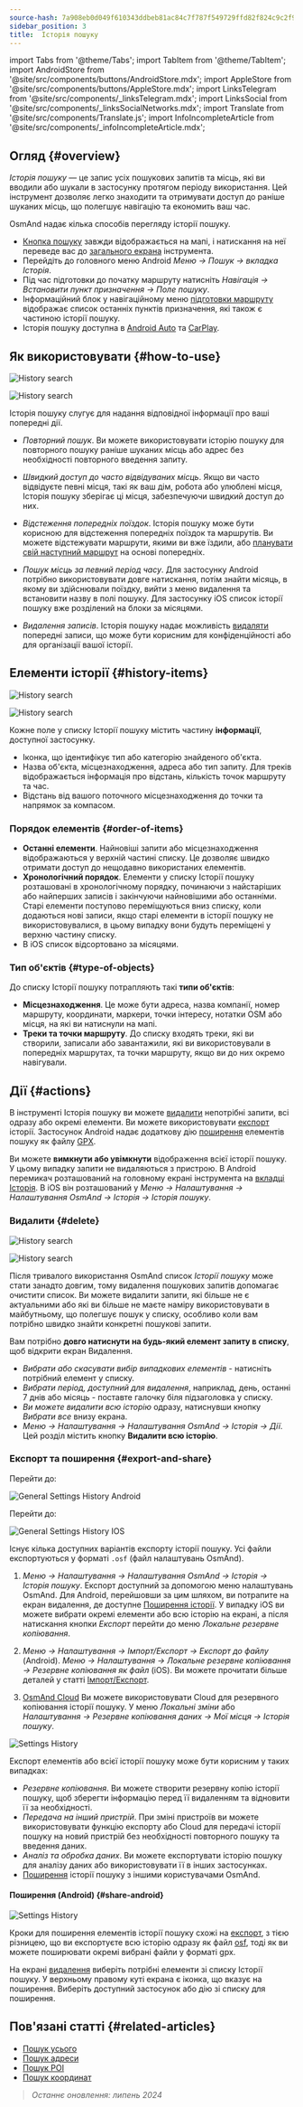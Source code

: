 ```yaml
---
source-hash: 7a908eb0d049f610343ddbeb81ac84c7f787f549729ffd82f824c9c2f9bd25d6
sidebar_position: 3
title:  Історія пошуку
---
```

import Tabs from '@theme/Tabs';
import TabItem from '@theme/TabItem';
import AndroidStore from '@site/src/components/buttons/AndroidStore.mdx';
import AppleStore from '@site/src/components/buttons/AppleStore.mdx';
import LinksTelegram from '@site/src/components/_linksTelegram.mdx';
import LinksSocial from '@site/src/components/_linksSocialNetworks.mdx';
import Translate from '@site/src/components/Translate.js';
import InfoIncompleteArticle from '@site/src/components/_infoIncompleteArticle.mdx';


## Огляд {#overview}

*Історія пошуку* — це запис усіх пошукових запитів та місць, які ви вводили або шукали в застосунку протягом періоду використання. Цей інструмент дозволяє легко знаходити та отримувати доступ до раніше шуканих місць, що полегшує навігацію та економить ваш час.

OsmAnd надає кілька способів перегляду історії пошуку.

- [Кнопка пошуку](../widgets/map-buttons.md#search) завжди відображається на мапі, і натискання на неї переведе вас до [загального екрана](#how-to-use) інструмента.
- Перейдіть до головного меню Android *Меню → Пошук → вкладка Історія*.
- Під час підготовки до початку маршруту натисніть *Навігація → Встановити пункт призначення → Поле пошуку*.
- Інформаційний блок у навігаційному меню [підготовки маршруту](../navigation/setup/route-navigation.md#navigation-menu) відображає список останніх пунктів призначення, які також є частиною історії пошуку.
- Історія пошуку доступна в [Android Auto](../navigation/auto-car.md#search) та [CarPlay](../navigation/car-play.md#search).


## Як використовувати {#how-to-use}

<Tabs groupId="operating-systems" queryString="operating-systems">

<TabItem value="android" label="Android">

![History search](@site/static/img/search/history_search_android.png)

</TabItem>

<TabItem value="ios" label="iOS">

![History search](@site/static/img/search/history_search_ios.png)

</TabItem>

</Tabs>

Історія пошуку слугує для надання відповідної інформації про ваші попередні дії.

- *Повторний пошук*. Ви можете використовувати історію пошуку для повторного пошуку раніше шуканих місць або адрес без необхідності повторного введення запиту.

- *Швидкий доступ до часто відвідуваних місць*. Якщо ви часто відвідуєте певні місця, такі як ваш дім, робота або улюблені місця, Історія пошуку зберігає ці місця, забезпечуючи швидкий доступ до них.

- *Відстеження попередніх поїздок*. Історія пошуку може бути корисною для відстеження попередніх поїздок та маршрутів. Ви можете відстежувати маршрути, якими ви вже їздили, або [планувати свій наступний маршрут](../plan-route/create-route.md) на основі попередніх.

- *Пошук місць за певний період часу*. Для застосунку Android потрібно використовувати довге натискання, потім знайти місяць, в якому ви здійснювали поїздку, вийти з меню видалення та встановити назву в полі пошуку. Для застосунку iOS список історії пошуку вже розділений на блоки за місяцями.

- *Видалення записів*. Історія пошуку надає можливість [видаляти](#delete) попередні записи, що може бути корисним для конфіденційності або для організації вашої історії.


## Елементи історії {#history-items}

<Tabs groupId="operating-systems" queryString="operating-systems">

<TabItem value="android" label="Android">

![History search](@site/static/img/search/history_search_android.png)

</TabItem>

<TabItem value="ios" label="iOS">

![History search](@site/static/img/search/history_search_ios.png)

</TabItem>

</Tabs>

Кожне поле у списку Історії пошуку містить частину **інформації**, доступної застосунку.

- Іконка, що ідентифікує тип або категорію знайденого об'єкта.
- Назва об'єкта, місцезнаходження, адреса або тип запиту. Для треків відображається інформація про відстань, кількість точок маршруту та час.
- Відстань від вашого поточного місцезнаходження до точки та напрямок за компасом.


### Порядок елементів {#order-of-items}

- **Останні елементи**. Найновіші запити або місцезнаходження відображаються у верхній частині списку. Це дозволяє швидко отримати доступ до нещодавно використаних елементів.
- **Хронологічний порядок**. Елементи у списку Історії пошуку розташовані в хронологічному порядку, починаючи з найстаріших або найперших записів і закінчуючи найновішими або останніми. Старі елементи поступово переміщуються вниз списку, коли додаються нові записи, якщо старі елементи в історії пошуку не використовувалися, в цьому випадку вони будуть переміщені у верхню частину списку.
- В iOS список відсортовано за місяцями.

### Тип об'єктів {#type-of-objects}

До списку Історії пошуку потрапляють такі **типи об'єктів**:

- **Місцезнаходження**. Це може бути адреса, назва компанії, номер маршруту, координати, маркери, точки інтересу, нотатки OSM або місця, на які ви натиснули на мапі.
- **Треки та точки маршруту**. До списку входять треки, які ви створили, записали або завантажили, які ви використовували в попередніх маршрутах, та точки маршруту, якщо ви до них окремо навігували.


## Дії {#actions}

В інструменті Історія пошуку ви можете [видалити](#delete) непотрібні запити, всі одразу або окремі елементи. Ви можете використовувати [експорт](#export-and-share) історії. Застосунок Android надає додаткову дію [поширення](#share-android) елементів пошуку як файлу [GPX](../../technical/osmand-file-formats/osmand-gpx.md).

Ви можете **вимкнути або увімкнути** відображення всієї історії пошуку. У цьому випадку запити не видаляються з пристрою. В Android перемикач розташований на головному екрані інструмента на [вкладці Історія](#overview). В iOS він розташований у *Меню → Налаштування → Налаштування OsmAnd → Історія → Історія пошуку*.


### Видалити {#delete}

<Tabs groupId="operating-systems" queryString="operating-systems">

<TabItem value="android" label="Android">

![History search](@site/static/img/search/history_search_delete_andr.png)

</TabItem>

<TabItem value="ios" label="iOS">

![History search](@site/static/img/search/history_search_delete_ios.png)

</TabItem>

</Tabs>

Після тривалого використання OsmAnd список *Історії пошуку* може стати занадто довгим, тому видалення пошукових запитів допомагає очистити список. Ви можете видалити запити, які більше не є актуальними або які ви більше не маєте наміру використовувати в майбутньому, що полегшує пошук у списку, особливо коли вам потрібно швидко знайти конкретні пошукові запити.

Вам потрібно **довго натиснути на будь-який елемент запиту в списку**, щоб відкрити екран Видалення.

- *Вибрати або скасувати вибір випадкових елементів* - натисніть потрібний елемент у списку.
- *Вибрати період, доступний для видалення*, наприклад, день, останні 7 днів або місяць - поставте галочку біля підзаголовка у списку.
- *Ви можете видалити всю історію* одразу, натиснувши кнопку *Вибрати все* внизу екрана.
- *Меню → Налаштування → Налаштування OsmAnd → Історія → Дії*. Цей розділ містить кнопку **Видалити всю історію**.


### Експорт та поширення {#export-and-share}

<Tabs groupId="operating-systems" queryString="operating-systems">

<TabItem value="android" label="Android">

Перейти до: *<Translate android="true" ids="shared_string_menu,shared_string_settings,osmand_settings,shared_string_history"/>*

![General Settings History Android](@site/static/img/personal/profiles/general_settings_history_android.png)

</TabItem>

<TabItem value="ios" label="iOS">

Перейти до: *<Translate android="true" ids="shared_string_menu,shared_string_settings,osmand_settings,shared_string_history"/>*

![General Settings History IOS](@site/static/img/personal/profiles/history_settings_ios.png)

</TabItem>

</Tabs>

Існує кілька доступних варіантів експорту історії пошуку. Усі файли експортуються у форматі `.osf` (файл налаштувань OsmAnd).

1. *Меню → Налаштування → Налаштування OsmAnd → Історія → Історія пошуку*.
    Експорт доступний за допомогою меню налаштувань OsmAnd. Для Android, перейшовши за цим шляхом, ви потрапите на екран видалення, де доступне [Поширення історії](#share-android). У випадку iOS ви можете вибрати окремі елементи або всю історію на екрані, а після натискання кнопки *Експорт* перейти до меню *Локальне резервне копіювання*.

2. *Меню → Налаштування → Імпорт/Експорт → Експорт до файлу* (Android).
    *Меню → Налаштування → Локальне резервне копіювання → Резервне копіювання як файл* (iOS).
    Ви можете прочитати більше деталей у статті [Імпорт/Експорт](../personal/import-export.md#export).

3. [OsmAnd Cloud](../personal/osmand-cloud.md#select-data-to-back-up)
    Ви можете використовувати Cloud для резервного копіювання історії пошуку. У меню *Локальні зміни* або *Налаштування → Резервне копіювання даних → Мої місця → Історія пошуку*.

![Settings History](@site/static/img/search/history_search_share_andr.png)

Експорт елементів або всієї історії пошуку може бути корисним у таких випадках:

- *Резервне копіювання*. Ви можете створити резервну копію історії пошуку, щоб зберегти інформацію перед її видаленням та відновити її за необхідності.
- *Передача на інший пристрій*. При зміні пристроїв ви можете використовувати функцію експорту або Cloud для передачі історії пошуку на новий пристрій без необхідності повторного пошуку та введення даних.
- *Аналіз та обробка даних*. Ви можете експортувати історію пошуку для аналізу даних або використовувати її в інших застосунках.
- [Поширення](#share-android) історії пошуку з іншими користувачами OsmAnd.


#### Поширення (Android) {#share-android}

![Settings History](@site/static/img/search/history_search_share_andr.png)

Кроки для поширення елементів історії пошуку схожі на [експорт](#export-and-share), з тією різницею, що ви експортуєте всю історію одразу як файл [osf](../../technical/osmand-file-formats/osmand-osf.md), тоді як ви можете поширювати окремі вибрані файли у форматі gpx.

На екрані [видалення](#delete) виберіть потрібні елементи зі списку Історії пошуку. У верхньому правому куті екрана є іконка, що вказує на поширення. Виберіть доступний застосунок або дію зі списку для поширення.


## Пов'язані статті {#related-articles}

- [Пошук усього](./search-all.md)
- [Пошук адреси](./search-address.md)
- [Пошук POI](./search-poi.md)
- [Пошук координат](./search-coordinates.md)


> *Останнє оновлення: липень 2024*